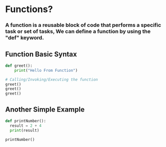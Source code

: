 # Functions?

### A function is a reusable block of code that performs a specific task or set of tasks, We can define a function by using the "def" keyword.

## Function Basic Syntax

```py
def greet():
    print("Hello From Function")

# Calling/Invoking/Executing the function
greet()
greet()
greet()
```

## Another Simple Example

```py
def printNumber():
  result = 2 + 4
  print(result)

printNumber()
```
